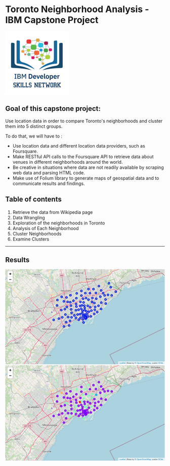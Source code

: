 # Toronto Neighborhood Analysis - IBM Capstone Project
![logo Cognitive Class](cc-logo-square.png)

## Goal of this capstone project: 

Use location data in order to compare Toronto's neighborhoods and cluster them into 5 distinct groups.

To do that, we will have to :
- Use location data and different location data providers, such as Foursquare.
- Make RESTful API calls to the Foursquare API to retrieve data about venues in different neighborhoods around the world.
- Be creative in situations where data are not readily available by scraping web data and parsing HTML code.
- Make use of Folium library to generate maps of geospatial data and to communicate results and findings.

## Table of contents
<div class="alert alert-block alert-info" style="margin-top: 20px">
  
1. Retrieve the data from Wikipedia page
2. Data Wrangling
3. Exploration of the neighborhoods in Toronto
4. Analysis of Each Neighborhood
5. Cluster Neighborhoods
6. Examine Clusters
</div>
<hr>

## Results
![toronto_neighborhoods](toronto_neighborhoods.png)
![toronto_neighborhoods clustering results](toronto_neighborhoods_results.png)
